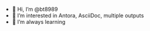 - 👋 Hi, I’m @bt8989
- 👀 I’m interested in Antora, AsciiDoc, multiple outputs
- 🌱 I’m always learning

<!---
- 💞️ I’m looking to collaborate on ...
- 📫 How to reach me ...
--->

<!---
bt8989/bt8989 is a ✨ special ✨ repository because its `README.md` (this file) appears on your GitHub profile.
You can click the Preview link to take a look at your changes.
--->
